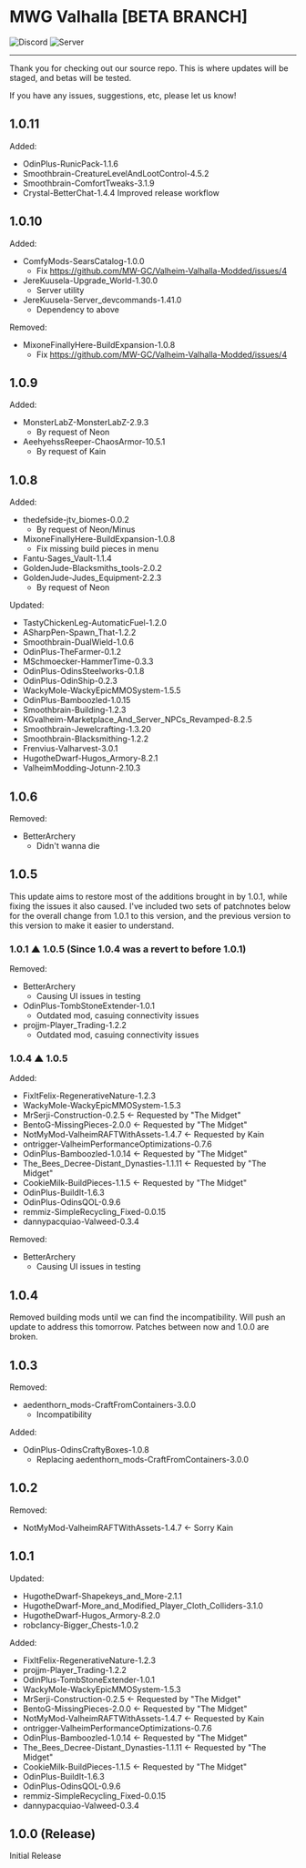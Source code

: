 # MWG Valhalla [BETA BRANCH]
![Discord](https://img.shields.io/discord/539569894749110300?label=Discord&logo=Discord&style=plastic)
![Server](https://status.mw-gc.com/api/badge/2/uptime/24?label=Server&labelSuffix=&prefix=Uptime=&suffix=%)
<hr>
Thank you for checking out our source repo.
This is where updates will be staged, and betas will be tested.

If you have any issues, suggestions, etc, please let us know!

## 1.0.11

Added:
* OdinPlus-RunicPack-1.1.6
* Smoothbrain-CreatureLevelAndLootControl-4.5.2
* Smoothbrain-ComfortTweaks-3.1.9
* Crystal-BetterChat-1.4.4
Improved release workflow

## 1.0.10

Added:
* ComfyMods-SearsCatalog-1.0.0
  - Fix https://github.com/MW-GC/Valheim-Valhalla-Modded/issues/4
* JereKuusela-Upgrade_World-1.30.0
  - Server utility
* JereKuusela-Server_devcommands-1.41.0
  - Dependency to above

Removed:
* MixoneFinallyHere-BuildExpansion-1.0.8
  - Fix https://github.com/MW-GC/Valheim-Valhalla-Modded/issues/4

## 1.0.9

Added:
* MonsterLabZ-MonsterLabZ-2.9.3
  - By request of Neon
* AeehyehssReeper-ChaosArmor-10.5.1
  - By request of Kain

## 1.0.8

Added:
* thedefside-jtv_biomes-0.0.2
  - By request of Neon/Minus
* MixoneFinallyHere-BuildExpansion-1.0.8
  - Fix missing build pieces in menu
* Fantu-Sages_Vault-1.1.4
* GoldenJude-Blacksmiths_tools-2.0.2
* GoldenJude-Judes_Equipment-2.2.3
  - By request of Neon

Updated:
* TastyChickenLeg-AutomaticFuel-1.2.0
* ASharpPen-Spawn_That-1.2.2
* Smoothbrain-DualWield-1.0.6
* OdinPlus-TheFarmer-0.1.2
* MSchmoecker-HammerTime-0.3.3
* OdinPlus-OdinsSteelworks-0.1.8
* OdinPlus-OdinShip-0.2.3
* WackyMole-WackyEpicMMOSystem-1.5.5
* OdinPlus-Bamboozled-1.0.15
* Smoothbrain-Building-1.2.3
* KGvalheim-Marketplace_And_Server_NPCs_Revamped-8.2.5
* Smoothbrain-Jewelcrafting-1.3.20
* Smoothbrain-Blacksmithing-1.2.2
* Frenvius-Valharvest-3.0.1
* HugotheDwarf-Hugos_Armory-8.2.1
* ValheimModding-Jotunn-2.10.3

## 1.0.6
Removed:
* BetterArchery
  - Didn't wanna die 

## 1.0.5
This update aims to restore most of the additions brought in by 1.0.1, while fixing the issues it also caused.
I've included two sets of patchnotes below for the overall change from 1.0.1 to this version, and the previous version to this version to make it easier to understand.

### 1.0.1 ▲ 1.0.5 (Since 1.0.4 was a revert to before 1.0.1)
Removed:
* BetterArchery
  - Causing UI issues in testing
* OdinPlus-TombStoneExtender-1.0.1
  - Outdated mod, casuing connectivity issues
* projjm-Player_Trading-1.2.2
  - Outdated mod, casuing connectivity issues

### 1.0.4 ▲ 1.0.5
Added:
* FixItFelix-RegenerativeNature-1.2.3
* WackyMole-WackyEpicMMOSystem-1.5.3
* MrSerji-Construction-0.2.5 <- Requested by "The Midget"
* BentoG-MissingPieces-2.0.0 <- Requested by "The Midget"
* NotMyMod-ValheimRAFTWithAssets-1.4.7 <- Requested by Kain
* ontrigger-ValheimPerformanceOptimizations-0.7.6
* OdinPlus-Bamboozled-1.0.14 <- Requested by "The Midget"
* The_Bees_Decree-Distant_Dynasties-1.1.11 <- Requested by "The Midget"
* CookieMilk-BuildPieces-1.1.5 <- Requested by "The Midget"
* OdinPlus-BuildIt-1.6.3
* OdinPlus-OdinsQOL-0.9.6
* remmiz-SimpleRecycling_Fixed-0.0.15
* dannypacquiao-Valweed-0.3.4

Removed:
* BetterArchery
  - Causing UI issues in testing

## 1.0.4
Removed building mods until we can find the incompatibility.
Will push an update to address this tomorrow.
Patches between now and 1.0.0 are broken.

## 1.0.3
Removed:
* aedenthorn_mods-CraftFromContainers-3.0.0
  - Incompatibility

Added:
* OdinPlus-OdinsCraftyBoxes-1.0.8
  - Replacing aedenthorn_mods-CraftFromContainers-3.0.0

## 1.0.2
Removed:
* NotMyMod-ValheimRAFTWithAssets-1.4.7 <- Sorry Kain

## 1.0.1
Updated:

* HugotheDwarf-Shapekeys_and_More-2.1.1
* HugotheDwarf-More_and_Modified_Player_Cloth_Colliders-3.1.0
* HugotheDwarf-Hugos_Armory-8.2.0
* robclancy-Bigger_Chests-1.0.2

Added:

* FixItFelix-RegenerativeNature-1.2.3
* projjm-Player_Trading-1.2.2
* OdinPlus-TombStoneExtender-1.0.1
* WackyMole-WackyEpicMMOSystem-1.5.3
* MrSerji-Construction-0.2.5 <- Requested by "The Midget"
* BentoG-MissingPieces-2.0.0 <- Requested by "The Midget"
* NotMyMod-ValheimRAFTWithAssets-1.4.7 <- Requested by Kain
* ontrigger-ValheimPerformanceOptimizations-0.7.6
* OdinPlus-Bamboozled-1.0.14 <- Requested by "The Midget"
* The_Bees_Decree-Distant_Dynasties-1.1.11 <- Requested by "The Midget"
* CookieMilk-BuildPieces-1.1.5 <- Requested by "The Midget"
* OdinPlus-BuildIt-1.6.3
* OdinPlus-OdinsQOL-0.9.6
* remmiz-SimpleRecycling_Fixed-0.0.15
* dannypacquiao-Valweed-0.3.4

## 1.0.0 (Release)
Initial Release
